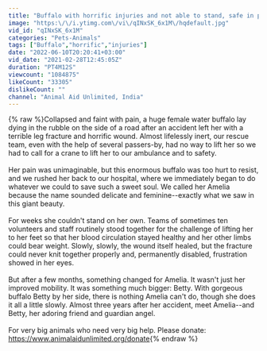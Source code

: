 ```yaml
---
title: "Buffalo with horrific injuries and not able to stand, safe in permanent sanctuary."
image: "https:\/\/i.ytimg.com\/vi\/qINxSK_6x1M\/hqdefault.jpg"
vid_id: "qINxSK_6x1M"
categories: "Pets-Animals"
tags: ["Buffalo","horrific","injuries"]
date: "2022-06-10T20:20:41+03:00"
vid_date: "2021-02-28T12:45:05Z"
duration: "PT4M12S"
viewcount: "1084875"
likeCount: "33305"
dislikeCount: ""
channel: "Animal Aid Unlimited, India"
---
```

{% raw %}Collapsed and faint with pain, a huge female water buffalo lay dying in the rubble on the side of a road after an accident left her with a terrible leg fracture and horrific wound. Almost lifelessly inert, our rescue team, even with the help of several passers-by, had no way to lift her so we had to call for a crane to lift her to our ambulance and to safety. <br /><br />Her pain was unimaginable, but this enormous buffalo was too hurt to resist, and we rushed her back to our hospital, where we immediately began to do whatever we could to save such a sweet soul. We called her Amelia because the name sounded delicate and feminine--exactly what we saw in this giant beauty. <br /><br />For weeks she couldn't stand on her own. Teams of sometimes ten volunteers and staff routinely stood together for the challenge of lifting her to her feet so that her blood circulation stayed healthy and her other limbs could bear weight. Slowly, slowly, the wound itself healed, but the fracture could never knit together properly and, permanently disabled, frustration showed in her eyes. <br /><br />But after a few months, something changed for Amelia. It wasn't just her improved mobility. It was something much bigger: Betty. With gorgeous buffalo Betty by her side, there is nothing Amelia can't do, though she does it all a little slowly. Almost three years after her accident, meet Amelia--and Betty, her adoring friend and guardian angel. <br /><br />For very big animals who need very big help. Please donate: <a rel="nofollow" target="blank" href="https://www.animalaidunlimited.org/donate">https://www.animalaidunlimited.org/donate</a>{% endraw %}
